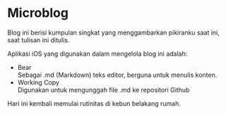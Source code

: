 # Microblog

Blog ini berisi kumpulan singkat yang menggambarkan pikiranku saat ini, saat tulisan ini ditulis.

Aplikasi iOS yang digunakan dalam mengelola blog ini adalah:
* Bear  
Sebagai .md (Markdown) teks editor, berguna untuk menulis konten.
* Working Copy  
Digunakan untuk mengunggah file .md ke repositori Github

Hari ini kembali memulai rutinitas di kebun belakang rumah.
